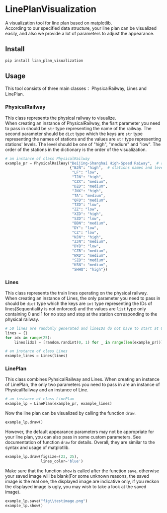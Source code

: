 # LinePlanVisualization
A visualization tool for line plan based on matplotlib.<br>
According to our specified data structure, your line plan can be visualized easily, and also we provide a lot of parameters to adjust the appearance.


## Install
```python
pip install lian_plan_visualization
```


## Usage
This tool consists of three main classes： PhysicalRailway, Lines and LinePlan.<br>
### PhysicalRailway
This class represents the physical railway to visualize.<br>
When creating an instance of PhysicalRailway, the fisrt parameter you need to pass in should be ```str``` type representing the name of the railway. The second parameter should be ```dict``` type which the keys are  ```str``` type representing the names of stations and the values are ```str``` type representing stations' levels. The level should be one of "high", "medium" and "low".
The order of the stations in the dictionary is the order of the visualization.
```python
# an instance of class PhysicalRailway 
example_pr = PhysicalRailWay("Beijing-Shanghai High-Speed Raiway",  # railway name
                             {"BJN": "high",  # stations names and levels in order
                              "LF": "low",
                              "TJN": "high",
                              "CZX": "medium",
                              "DZD": "medium",
                              "JNX": "high",
                              "TA": "medium",
                              "QFD": "medium",
                              "TZD": "low",
                              "ZZ": "low",
                              "XZD": "high",
                              "SZD": "low",
                              "BBN": "medium",
                              "DY": "low",
                              "CZ": "low",
                              "NJN": "high",
                              "ZJN": "medium",
                              "DYB": "low",
                              "CZB": "medium",
                              "WXD": "medium",
                              "SZB": "medium",
                              "KSN": "medium",
                              "SHHQ": "high"})
```
### Lines
This class represents the train lines operating on the physical railway.<br>
When creating an instance of Lines, the only parameter you need to pass in should be ```dict``` type which the keys are  ```int``` type representing the IDs of lines(Sequentiality is not enforced) and the values are ```list``` type only containing 0 and 1 for no stop and stop at the station corresponding to the physical railway.
```python
# 50 lines are randomly generated and lineIDs do not have to start at 0 or are ordered
lines = {}
for idx in range(25):
    lines[idx] = [random.randint(0, 1) for _ in range(len(example_pr))]  # len(example_pr) returns the num of stations

# an instance of class Lines
example_lines = Lines(lines)
```

### LinePlan
This class combines PyhsicalRailway and Lines.
When creating an instance of LinePlan, the only two parameters you need to pass in are an instance of PhysicalRailway and an instance of Line.
```python
# an instance of class LinePlan
example_lp = LinePlan(example_pr, example_lines)
```
Now the line plan can be visualized by calling the function ```draw```.
```python
example_lp.draw()
```

However, the default appearance parameters may not be appropriate for your line plan, you can also pass in some custom parameters. See documentation of function ```draw``` for details. Overall, they are similar to the syntax and usage of matplotlib.
```python
example_lp.draw(figsize=(23, 25),
                lines_color='blue')
```
Make sure that the function  ```show``` is called after the function ```save```, otherwise your saved image will be blank(For some unknown reasons, the saved image is the real one, the displayed image are indicative only, if you reckon the displayed image is ugly, you may wish to take a look at the saved image).
```python
example_lp.save("fig\\testimage.png")
example_lp.show()
```

